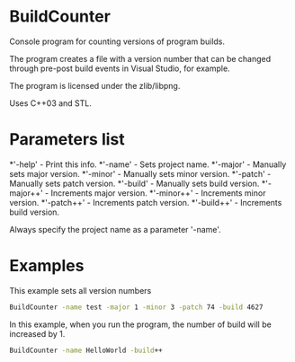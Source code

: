 # BuildCounter
Console program for counting versions of program builds.

The program creates a file with a version number that can be changed
through pre-post build events in Visual Studio, for example.

The program is licensed under the zlib/libpng.

Uses C++03 and STL.

# Parameters list
*'-help' - Print this info.
*'-name' - Sets project name.
*'-major' - Manually sets major version.
*'-minor' - Manually sets minor version.
*'-patch' - Manually sets patch version.
*'-build' - Manually sets build version.
*'-major++' - Increments major version.
*'-minor++' - Increments minor version.
*'-patch++' - Increments patch version.
*'-build++' - Increments build version.

Always specify the project name as a parameter '-name'.

# Examples
This example sets all version numbers

```cmd
BuildCounter -name test -major 1 -minor 3 -patch 74 -build 4627
```

In this example, when you run the program, the number of build will be increased by 1.

```cmd
BuildCounter -name HelloWorld -build++
```
